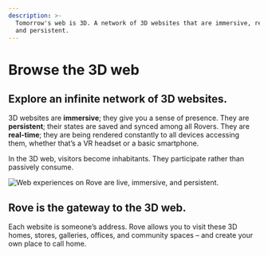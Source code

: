 ```yaml
---
description: >-
  Tomorrow's web is 3D. A network of 3D websites that are immersive, real-time,
  and persistent.
---
```


# Browse the 3D web

## Explore an infinite network of 3D websites.&#x20;

3D websites are **immersive**; they give you a sense of presence. They are **persistent**; their states are saved and synced among all Rovers. They are **real-time**; they are being rendered constantly to all devices accessing them, whether that’s a VR headset or a basic smartphone.

In the 3D web, visitors become inhabitants. They participate rather than passively consume.&#x20;

![Web experiences on Rove are live, immersive, and persistent.](<.gitbook/assets/image (11).png>)

## Rove is the gateway to the 3D web.

Each website is someone’s address. Rove allows you to visit these 3D homes, stores, galleries, offices, and community spaces – and create your own place to call home.
